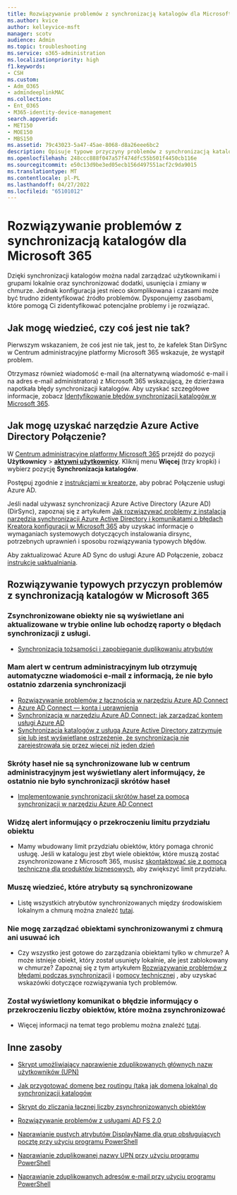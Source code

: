 ```yaml
---
title: Rozwiązywanie problemów z synchronizacją katalogów dla Microsoft 365
ms.author: kvice
author: kelleyvice-msft
manager: scotv
audience: Admin
ms.topic: troubleshooting
ms.service: o365-administration
ms.localizationpriority: high
f1.keywords:
- CSH
ms.custom:
- Adm_O365
- admindeeplinkMAC
ms.collection:
- Ent_O365
- M365-identity-device-management
search.appverid:
- MET150
- MOE150
- MBS150
ms.assetid: 79c43023-5a47-45ae-8068-d8a26eee6bc2
description: Opisuje typowe przyczyny problemów z synchronizacją katalogów w Office 365 i udostępnia kilka metod ułatwiających ich rozwiązywanie.
ms.openlocfilehash: 248ccc888f047a57f474dfc55b501f4450cb116e
ms.sourcegitcommit: e50c13d9be3ed05ecb156d497551acf2c9da9015
ms.translationtype: MT
ms.contentlocale: pl-PL
ms.lasthandoff: 04/27/2022
ms.locfileid: "65101012"
---
```

# <a name="fixing-problems-with-directory-synchronization-for-microsoft-365"></a>Rozwiązywanie problemów z synchronizacją katalogów dla Microsoft 365

Dzięki synchronizacji katalogów można nadal zarządzać użytkownikami i grupami lokalnie oraz synchronizować dodatki, usunięcia i zmiany w chmurze. Jednak konfiguracja jest nieco skomplikowana i czasami może być trudno zidentyfikować źródło problemów. Dysponujemy zasobami, które pomogą Ci zidentyfikować potencjalne problemy i je rozwiązać.
  
## <a name="how-do-i-know-if-something-is-wrong"></a>Jak mogę wiedzieć, czy coś jest nie tak?

Pierwszym wskazaniem, że coś jest nie tak, jest to, że kafelek Stan DirSync w Centrum administracyjne platformy Microsoft 365 wskazuje, że wystąpił problem.
  
Otrzymasz również wiadomość e-mail (na alternatywną wiadomość e-mail i na adres e-mail administratora) z Microsoft 365 wskazującą, że dzierżawa napotkała błędy synchronizacji katalogów. Aby uzyskać szczegółowe informacje, zobacz [Identyfikowanie błędów synchronizacji katalogów w Microsoft 365](identify-directory-synchronization-errors.md).
  
## <a name="how-do-i-get-azure-active-directory-connect-tool"></a>Jak mogę uzyskać narzędzie Azure Active Directory Połączenie?

W [Centrum administracyjne platformy Microsoft 365](https://admin.microsoft.com) przejdź do pozycji **Użytkownicy** \> <a href="https://go.microsoft.com/fwlink/p/?linkid=834822" target="_blank">**aktywni użytkownicy**</a>. Kliknij menu **Więcej** (trzy kropki) i wybierz pozycję **Synchronizacja katalogów**. 
  
Postępuj zgodnie z [instrukcjami w kreatorze,](set-up-directory-synchronization.md) aby pobrać Połączenie usługi Azure AD. 
  
Jeśli nadal używasz synchronizacji Azure Active Directory (Azure AD) (DirSync), zapoznaj się z artykułem [Jak rozwiązywać problemy z instalacją narzędzia synchronizacji Azure Active Directory i komunikatami o błędach Kreatora konfiguracji w Microsoft 365](/troubleshoot/azure/active-directory/installation-configuration-wizard-errors)  aby uzyskać informacje o wymaganiach systemowych dotyczących instalowania dirsync, potrzebnych uprawnień i sposobu rozwiązywania typowych błędów. 
  
Aby zaktualizować Azure AD Sync do usługi Azure AD Połączenie, zobacz [instrukcje uaktualniania](/azure/active-directory/hybrid/how-to-dirsync-upgrade-get-started).
  
## <a name="resolving-common-causes-of-problems-with-directory-synchronization-in-microsoft-365"></a>Rozwiązywanie typowych przyczyn problemów z synchronizacją katalogów w Microsoft 365

### <a name="synchronized-objects-arent-appearing-or-updating-online-or-im-getting-synchronization-error-reports-from-the-service"></a>Zsynchronizowane obiekty nie są wyświetlane ani aktualizowane w trybie online lub ochodzę raporty o błędach synchronizacji z usługi.

- [Synchronizacja tożsamości i zapobieganie duplikowaniu atrybutów](/azure/active-directory/hybrid/how-to-connect-syncservice-duplicate-attribute-resiliency)

### <a name="i-have-an-alert-in-the-admin-center-or-am-receiving-automated-emails-that-there-hasnt-been-a-recent-synchronization-event"></a>Mam alert w centrum administracyjnym lub otrzymuję automatyczne wiadomości e-mail z informacją, że nie było ostatnio zdarzenia synchronizacji
- [Rozwiązywanie problemów z łącznością w narzędziu Azure AD Connect](/azure/active-directory/hybrid/tshoot-connect-connectivity)
- [Azure AD Connect — konta i uprawnienia ](/azure/active-directory/hybrid/reference-connect-accounts-permissions)
- [Synchronizacja w narzędziu Azure AD Connect: jak zarządzać kontem usługi Azure AD](/azure/active-directory/hybrid/how-to-connect-azureadaccount)
- [Synchronizacja katalogów z usługą Azure Active Directory zatrzymuje się lub jest wyświetlane ostrzeżenie, że synchronizacja nie zarejestrowała się przez więcej niż jeden dzień ](https://support.microsoft.com/help/2882421/directory-synchronization-to-azure-active-directory-stops-or-you-re-warned-that-sync-hasn-t-registered-in-more-than-a-day)

### <a name="password-hashes-arent-synchronizing-or-im-seeing-an-alert-in-the-admin-center-that-there-hasnt-been-a-recent-password-hash-synchronization"></a>Skróty haseł nie są synchronizowane lub w centrum administracyjnym jest wyświetlany alert informujący, że ostatnio nie było synchronizacji skrótów haseł
- [Implementowanie synchronizacji skrótów haseł za pomocą synchronizacji w narzędziu Azure AD Connect](/azure/active-directory/hybrid/how-to-connect-password-hash-synchronization)

### <a name="im-seeing-an-alert-that-object-quota-exceeded"></a>Widzę alert informujący o przekroczeniu limitu przydziału obiektu
- Mamy wbudowany limit przydziału obiektów, który pomaga chronić usługę. Jeśli w katalogu jest zbyt wiele obiektów, które muszą zostać zsynchronizowane z Microsoft 365, musisz [skontaktować się z pomocą techniczną dla produktów biznesowych](https://support.office.com/article/32a17ca7-6fa0-4870-8a8d-e25ba4ccfd4b), aby zwiększyć limit przydziału.

### <a name="i-need-to-know-which-attributes-are-synchronized"></a>Muszę wiedzieć, które atrybuty są synchronizowane
- Listę wszystkich atrybutów synchronizowanych między środowiskiem lokalnym a chmurą można znaleźć [tutaj](https://go.microsoft.com/fwlink/p/?LinkId=396719).

### <a name="i-cant-manage-or-remove-objects-that-were-synchronized-to-the-cloud"></a>Nie mogę zarządzać obiektami synchronizowanymi z chmurą ani usuwać ich
- Czy wszystko jest gotowe do zarządzania obiektami tylko w chmurze? A może istnieje obiekt, który został usunięty lokalnie, ale jest zablokowany w chmurze? Zapoznaj się z tym artykułem [Rozwiązywanie problemów z błędami podczas synchronizacji](/azure/active-directory/hybrid/tshoot-connect-sync-errors) i [pomocy technicznej](/troubleshoot/azure/active-directory/cannot-manage-objects) , aby uzyskać wskazówki dotyczące rozwiązywania tych problemów.

### <a name="i-got-an-error-message-that-my-company-has-exceeded-the-number-of-objects-that-can-be-synchronized"></a>Został wyświetlony komunikat o błędzie informujący o przekroczeniu liczby obiektów, które można zsynchronizować
- Więcej informacji na temat tego problemu można znaleźć [tutaj](/troubleshoot/azure/active-directory/exceed-number-objects-synced).
   
## <a name="other-resources"></a>Inne zasoby

- [Skrypt umożliwiający naprawienie zduplikowanych głównych nazw użytkowników (UPN)](/samples/browse/?redirectedfrom=TechNet-Gallery)
    
- [Jak przygotować domenę bez routingu (taką jak domena lokalna) do synchronizacji katalogów](prepare-a-non-routable-domain-for-directory-synchronization.md)
    
- [Skrypt do zliczania łącznej liczby zsynchronizowanych obiektów](/samples/browse/?redirectedfrom=TechNet-Gallery)
    
- [Rozwiązywanie problemów z usługami AD FS 2.0](https://go.microsoft.com/fwlink/p/?LinkId=396727)
    
- [Naprawianie pustych atrybutów DisplayName dla grup obsługujących pocztę przy użyciu programu PowerShell](https://go.microsoft.com/fwlink/p/?LinkId=396728)
    
- [Naprawianie zduplikowanej nazwy UPN przy użyciu programu PowerShell](https://go.microsoft.com/fwlink/p/?LinkId=396730)
    
- [Naprawianie zduplikowanych adresów e-mail przy użyciu programu PowerShell](https://go.microsoft.com/fwlink/p/?LinkId=396731)
